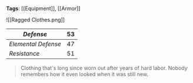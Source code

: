 **Tags**: [[Equipment]], [[Armor]]

![[Ragged Clothes.png]]


| *Defense*           | 53  |
| ----------------- | --- |
| *Elemental Defense* | 47  |
| *Resistance*        | 51  |

> Clothing that's long since worn out after years of hard labor. Nobody remembers how it even looked when it was still new.